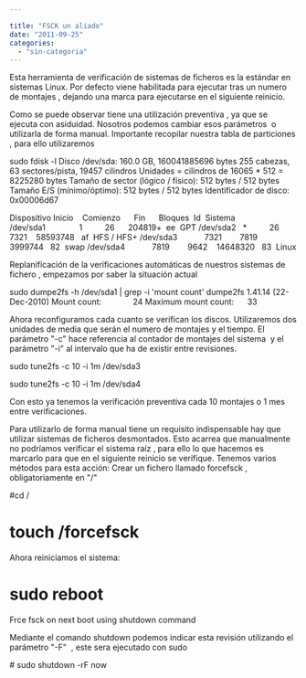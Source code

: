 ```yaml
---

title: "FSCK un aliado"
date: "2011-09-25"
categories: 
  - "sin-categoria"
---
```


Esta herramienta de verificación de sistemas de ficheros es la estándar en sistemas Linux. Por defecto viene habilitada para ejecutar tras un numero de montajes , dejando una marca para ejecutarse en el siguiente reinicio.

Como se puede observar tiene una utilización preventiva , ya que se ejecuta con asiduidad. Nosotros podemos cambiar esos parámetros  o utilizarla de forma manual. Importante recopilar nuestra tabla de particiones , para ello utilizaremos

sudo fdisk -l
Disco /dev/sda: 160.0 GB, 160041885696 bytes
255 cabezas, 63 sectores/pista, 19457 cilindros
Unidades = cilindros de 16065 \* 512 = 8225280 bytes
Tamaño de sector (lógico / físico): 512 bytes / 512 bytes
Tamaño E/S (mínimo/óptimo): 512 bytes / 512 bytes
Identificador de disco: 0x00006d67

Dispositivo Inicio    Comienzo      Fin      Bloques  Id  Sistema
/dev/sda1               1          26      204819+  ee  GPT
/dev/sda2   \*          26        7321    58593748   af  HFS / HFS+
/dev/sda3            7321        7819     3999744   82  swap
/dev/sda4            7819        9642    14648320   83  Linux

Replanificación de la verificaciones automáticas de nuestros sistemas de fichero , empezamos por saber la situación actual

sudo dumpe2fs -h /dev/sda1 | grep -i 'mount count'
dumpe2fs 1.41.14 (22-Dec-2010)
Mount count:              24
Maximum mount count:      33

Ahora reconfiguramos cada cuanto se verifican los discos. Utilizaremos dos unidades de media que serán el numero de montajes y el tiempo. El parámetro "-c" hace referencia al contador de montajes del sistema  y el parámetro "-i" al intervalo que ha de existir entre revisiones.

sudo tune2fs -c 10 -i 1m /dev/sda3

sudo tune2fs -c 10 -i 1m /dev/sda4

Con esto ya tenemos la verificación preventiva cada 10 montajes o 1 mes entre verificaciones.

Para utilizarlo de forma manual tiene un requisito indispensable hay que utilizar sistemas de ficheros desmontados. Esto acarrea que manualmente no podríamos verificar el sistema raíz , para ello lo que hacemos es marcarlo para que en el siguiente reinicio se verifique. Tenemos varios métodos para esta acción: Crear un fichero llamado forcefsck , obligatoriamente en "/"

#cd /
# touch /forcefsck
Ahora reiniciamos el sistema:
# sudo reboot
Frce fsck on next boot using shutdown command

Mediante el comando shutdown podemos indicar esta revisión utilizando el parámetro "-F"  , este sera ejecutado con sudo

\# sudo shutdown -rF now
